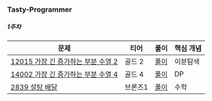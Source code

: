 ### Tasty-Programmer

##### 1주차
|문제|티어|풀이|핵심 개념|
|---|---|---|---|
|[12015 가장 긴 증가하는 부분 수열 2 ](https://www.acmicpc.net/problem/12015)|골드 2|[풀이](https://github.com/Hod0ri/Algorithm_Semina/blob/abb9d2ecb36d916ae1660da1a8ec6a848bd2d407/3rd_Algorithm/Tasty-Programmer/solving_problem.md)|이분탐색 |
|[14002 가장 긴 증가하는 부분 수열 4](https://www.acmicpc.net/problem/14002)|골드 4|[풀이](https://github.com/Hod0ri/Algorithm_Semina/blob/abb9d2ecb36d916ae1660da1a8ec6a848bd2d407/3rd_Algorithm/Tasty-Programmer/solving_problem.md)|DP|
|[2839 설탕 배달 ](https://www.acmicpc.net/problem/2839)|브론즈1|[풀이](https://github.com/Hod0ri/Algorithm_Semina/blob/abb9d2ecb36d916ae1660da1a8ec6a848bd2d407/3rd_Algorithm/Tasty-Programmer/solving_problem.md)|수학|
